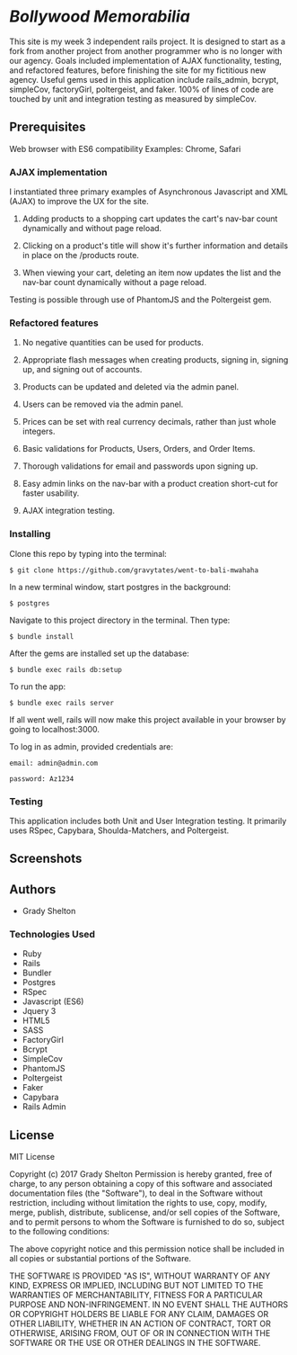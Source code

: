 # _Bollywood Memorabilia_

This site is my week 3 independent rails project. It is designed to start as a fork from another project from another programmer who is no longer with our agency. Goals included implementation of AJAX functionality, testing, and refactored features, before finishing the site for my fictitious new agency. Useful gems used in this application include rails_admin, bcrypt, simpleCov, factoryGirl, poltergeist, and faker. 100% of lines of code are touched by unit and integration testing as measured by simpleCov.

## Prerequisites

Web browser with ES6 compatibility
Examples: Chrome, Safari

### AJAX implementation

I instantiated three primary examples of Asynchronous Javascript and XML (AJAX) to improve the UX for the site.

1. Adding products to a shopping cart updates the cart's nav-bar count dynamically and without page reload.

2. Clicking on a product's title will show it's further information and details in place on the /products route.

3. When viewing your cart, deleting an item now updates the list and the nav-bar count dynamically without a page reload.

Testing is possible through use of PhantomJS and the Poltergeist gem.

### Refactored features

1. No negative quantities can be used for products.

2. Appropriate flash messages when creating products, signing in, signing up, and signing out of accounts.

3. Products can be updated and deleted via the admin panel.

4. Users can be removed via the admin panel.

5. Prices can be set with real currency decimals, rather than just whole integers.

6. Basic validations for Products, Users, Orders, and Order Items.

7. Thorough validations for email and passwords upon signing up.

8. Easy admin links on the nav-bar with a product creation short-cut for faster usability.

9. AJAX integration testing.


### Installing

Clone this repo by typing into the terminal:
```
$ git clone https://github.com/gravytates/went-to-bali-mwahaha
```

In a new terminal window, start postgres in the background:
```
$ postgres
```

Navigate to this project directory in the terminal. Then type:

```
$ bundle install
```

After the gems are installed set up the database:

```
$ bundle exec rails db:setup
```

To run the app:
```
$ bundle exec rails server
```
If all went well, rails will now make this project available in your browser by going to localhost:3000.

To log in as admin, provided credentials are:
```
email: admin@admin.com
```
```
password: Az1234
```

### Testing

This application includes both Unit and User Integration testing. It primarily uses RSpec, Capybara, Shoulda-Matchers, and Poltergeist.

## Screenshots

## Authors

* Grady Shelton

### Technologies Used

* Ruby
* Rails
* Bundler
* Postgres
* RSpec
* Javascript (ES6)
* Jquery 3
* HTML5
* SASS
* FactoryGirl
* Bcrypt
* SimpleCov
* PhantomJS
* Poltergeist
* Faker
* Capybara
* Rails Admin


## License

MIT License

Copyright (c) 2017 Grady Shelton
Permission is hereby granted, free of charge, to any person obtaining a copy of this software and associated documentation files (the "Software"), to deal in the Software without restriction, including without limitation the rights
to use, copy, modify, merge, publish, distribute, sublicense, and/or sell copies of the Software, and to permit persons to whom the Software is furnished to do so, subject to the following conditions:

The above copyright notice and this permission notice shall be included in all
copies or substantial portions of the Software.

THE SOFTWARE IS PROVIDED "AS IS", WITHOUT WARRANTY OF ANY KIND, EXPRESS OR
IMPLIED, INCLUDING BUT NOT LIMITED TO THE WARRANTIES OF MERCHANTABILITY,
FITNESS FOR A PARTICULAR PURPOSE AND NON-INFRINGEMENT. IN NO EVENT SHALL THE
AUTHORS OR COPYRIGHT HOLDERS BE LIABLE FOR ANY CLAIM, DAMAGES OR OTHER
LIABILITY, WHETHER IN AN ACTION OF CONTRACT, TORT OR OTHERWISE, ARISING FROM,
OUT OF OR IN CONNECTION WITH THE SOFTWARE OR THE USE OR OTHER DEALINGS IN THE
SOFTWARE.
